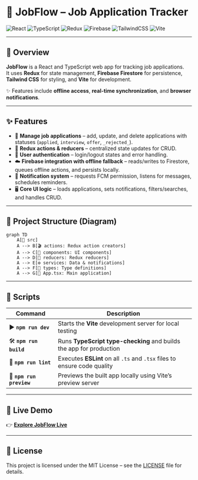 # 🎯 JobFlow – Job Application Tracker

![React](https://img.shields.io/badge/React-20232A?style=for-the-badge&logo=react&logoColor=61DAFB)
![TypeScript](https://img.shields.io/badge/TypeScript-3178C6?style=for-the-badge&logo=typescript&logoColor=white)
![Redux](https://img.shields.io/badge/Redux-764ABC?style=for-the-badge&logo=redux&logoColor=white)
![Firebase](https://img.shields.io/badge/Firebase-FFCA28?style=for-the-badge&logo=firebase&logoColor=black)
![TailwindCSS](https://img.shields.io/badge/TailwindCSS-06B6D4?style=for-the-badge&logo=tailwindcss&logoColor=white)
![Vite](https://img.shields.io/badge/Vite-646CFF?style=for-the-badge&logo=vite&logoColor=FFD62E)

---

## 📖 Overview
**JobFlow** is a React and TypeScript web app for tracking job applications.  
It uses **Redux** for state management, **Firebase Firestore** for persistence, **Tailwind CSS** for styling, and **Vite** for development.  

✨ Features include **offline access**, **real-time synchronization**, and **browser notifications**.

---

## ✨ Features
- 📌 **Manage job applications** – add, update, and delete applications with statuses (`applied`, `interview`, `offer`, `_rejected_`).
- 🔄 **Redux actions & reducers** – centralized state updates for CRUD.
- 🔐 **User authentication** – login/logout states and error handling.
- ☁️ **Firebase integration with offline fallback** – reads/writes to Firestore, queues offline actions, and persists locally.
- 🔔 **Notification system** – requests FCM permission, listens for messages, schedules reminders.
- 🖥 **Core UI logic** – loads applications, sets notifications, filters/searches, and handles CRUD.

---

## 📂 Project Structure (Diagram)

```mermaid
graph TD
    A[📂 src]
    A --> B[🎬 actions: Redux action creators]
    A --> C[🧩 components: UI components]
    A --> D[🔄 reducers: Redux reducers]
    A --> E[⚙️ services: Data & notifications]
    A --> F[📝 types: Type definitions]
    A --> G[🚪 App.tsx: Main application]

```

---

## 📜 Scripts

| Command | Description |
|---------|-------------|
| ▶️ **`npm run dev`**     | Starts the **Vite** development server for local testing |
| 🛠 **`npm run build`**   | Runs **TypeScript type-checking** and builds the app for production |
| 🧹 **`npm run lint`**    | Executes **ESLint** on all `.ts` and `.tsx` files to ensure code quality |
| 👀 **`npm run preview`** | Previews the built app locally using Vite’s preview server |

---


## 🚀 Live Demo  

👉 [**Explore JobFlow Live**](https://anassabbou.github.io/JobFlow/)  

---


## 📜 License

This project is licensed under the MIT License – see the [LICENSE](./LICENSE) file for details.
